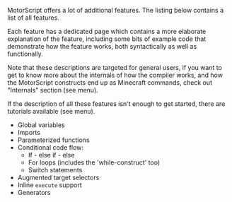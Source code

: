 MotorScript offers a lot of additional features. The listing below contains a list of all features.

Each feature has a dedicated page which contains a more elaborate explanation of the feature, including some bits of
example code that demonstrate how the feature works, both syntactically as well as functionally.

Note that these descriptions are targeted for general users, if you want to get to know more about the internals of how
the compiler works, and how the MotorScript constructs end up as Minecraft commands, check out "Internals" section (see
menu).

If the description of all these features isn't enough to get started, there are tutorials available (see menu).

- Global variables
- Imports
- Parameterized functions
- Conditional code flow:
    - If - else if - else
    - For loops (includes the 'while-construct' too)
    - Switch statements
- Augmented target selectors
- Inline `execute` support
- Generators
